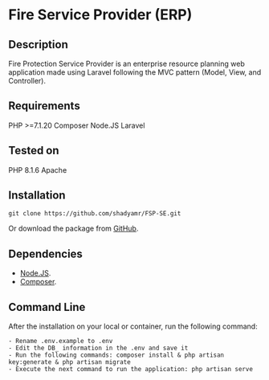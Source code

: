 # Fire Service Provider (ERP)

## Description
Fire Protection Service Provider is an enterprise resource planning web application made using Laravel following the MVC pattern (Model, View, and Controller).

## Requirements
PHP >=7.1.20 
Composer
Node.JS
Laravel

## Tested on 
PHP 8.1.6 Apache

## Installation
```
git clone https://github.com/shadyamr/FSP-SE.git
```
Or download the package from [GitHub](https://github.com/shadyamr/FSP-SE).


## Dependencies
* [Node.JS](https://nodejs.org/).
* [Composer](https://getcomposer.org/).

## Command Line
After the installation on your local or container, run the following command:
```
- Rename .env.example to .env
- Edit the DB_ information in the .env and save it
- Run the following commands: composer install & php artisan key:generate & php artisan migrate
- Execute the next command to run the application: php artisan serve
```